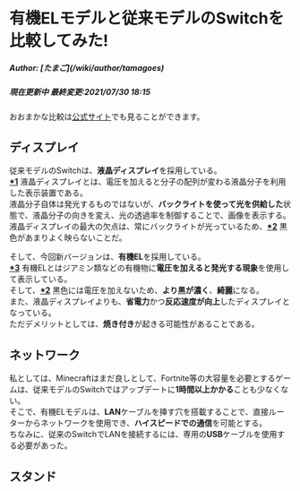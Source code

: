 # 有機ELモデルと従来モデルのSwitchを比較してみた!
<h5>Author: [たまご](/wiki/author/tamagoes)</h5>
<h5>現在更新中
最終変更:2021/07/30 18:15</h5>

おおまかな比較は[公式サイト](https://www.nintendo.co.jp/hardware/switch/compare/index.html)でも見ることができます。

## ディスプレイ
従来モデルのSwitchは、**液晶ディスプレイ**を採用している。  
[**\*1**](https://www.weblio.jp/content/%E6%B6%B2%E6%99%B6%E3%83%87%E3%82%A3%E3%82%B9%E3%83%97%E3%83%AC%E3%82%A4) 液晶ディスプレイとは、電圧を加えると分子の配列が変わる液晶分子を利用した表示装置である。  
液晶分子自体は発光するものではないが、**バックライトを使って光を供給した**状態で、液晶分子の向きを変え、光の透過率を制御することで、画像を表示する。  
液晶ディスプレイの最大の欠点は、常にバックライトが光っているため、[**\*2**](https://www.youtube.com/watch?v=DS_S5fHRAHI) 黒色があまりよく映らないことだ。  

そして、今回新バージョンは、**有機EL**を採用している。  
[**\*3**](https://www.weblio.jp/content/%E6%9C%89%E6%A9%9FEL) 有機ELとはジアミン類などの有機物に**電圧を加えると発光する現象**を使用して表示している。  
そして、[**\*2**](https://www.youtube.com/watch?v=DS_S5fHRAHI) 黒色には電圧を加えないため、**より黒が濃く**、**綺麗**になる。  
また、液晶ディスプレイよりも、**省電力**かつ**反応速度が向上**したディスプレイとなっている。  
ただデメリットとしては、**焼き付き**が起きる可能性があることである。

## ネットワーク
私としては、Minecraftはまだ良しとして、Fortnite等の大容量を必要とするゲームは、従来モデルのSwitchではアップデートに**1時間以上かかる**ことも少なくない。  
そこで、有機ELモデルは、**LAN**ケーブルを挿す穴を搭載することで、直接ルーターからネットワークを使用でき、**ハイスピードでの通信**を可能とする。  
ちなみに、従来のSwitchでLANを接続するには、専用の**USB**ケーブルを使用する必要があった。

## スタンド
